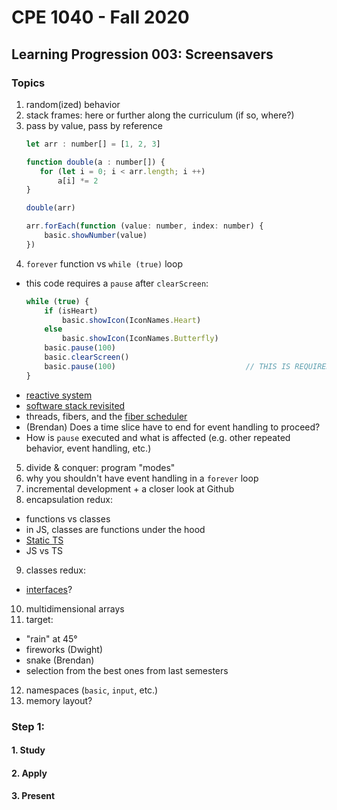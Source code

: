 # CPE 1040 - Fall 2020

## Learning Progression 003: Screensavers

### Topics

1. random(ized) behavior  
2. stack frames: here or further along the curriculum (if so, where?)  
3. pass by value, pass by reference  
   ```javascript
   let arr : number[] = [1, 2, 3]

   function double(a : number[]) {
      for (let i = 0; i < arr.length; i ++)
          a[i] *= 2
   }

   double(arr)

   arr.forEach(function (value: number, index: number) {
       basic.showNumber(value)    
   })
   ```
4. `forever` function vs `while (true)` loop  
  - this code requires a `pause` after `clearScreen`:
    ```javascript
    while (true) {
        if (isHeart)                                             
            basic.showIcon(IconNames.Heart)
        else
            basic.showIcon(IconNames.Butterfly)
        basic.pause(100)
        basic.clearScreen()
        basic.pause(100)                             // THIS IS REQUIRED TO SEE THE ICON BLINK
    }
    ```
  - [reactive system](https://makecode.microbit.org/device/reactive)  
  - [software stack revisited](https://mattwarren.org/2017/11/28/Exploring-the-BBC-microbit-Software-Stack/)  
  - threads, fibers, and the [fiber scheduler](https://lancaster-university.github.io/microbit-docs/advanced/)  
  - (Brendan) Does a time slice have to end for event handling to proceed?  
  - How is `pause` executed and what is affected (e.g. other repeated behavior, event handling, etc.)
5. divide & conquer: program "modes"  
6. why you shouldn't have event handling in a `forever` loop  
7. incremental development + a closer look at Github  
8. encapsulation redux:  
  - functions vs classes   
  - in JS, classes are functions under the hood  
  - [Static TS](https://www.microsoft.com/en-us/research/publication/static-typescript/)   
  - JS vs TS  
9. classes redux:  
  - [interfaces](https://makecode.microbit.org/javascript/interfaces)?  
10. multidimensional arrays   
11. target:   
  - "rain" at 45°  
  - fireworks (Dwight)  
  - snake (Brendan)
  - selection from the best ones from last semesters  
12. namespaces (`basic`, `input`, etc.)  
13. memory layout?  


### Step 1: 

#### 1. Study
#### 2. Apply
#### 3. Present
